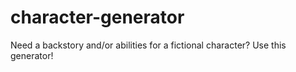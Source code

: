 # character-generator
Need a backstory and/or abilities for a fictional character? Use this generator!
